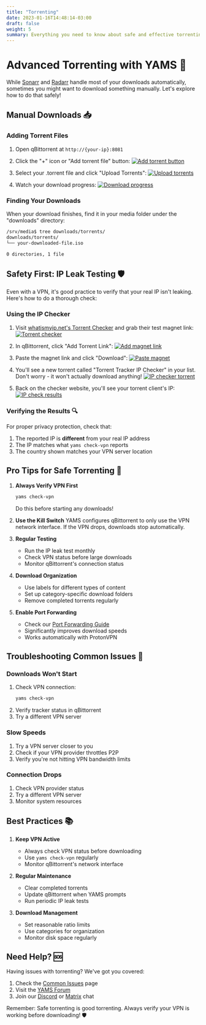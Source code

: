 ```yaml
---
title: "Torrenting"
date: 2023-01-16T14:48:14-03:00
draft: false
weight: 5
summary: Everything you need to know about safe and effective torrenting with YAMS
---
```


# Advanced Torrenting with YAMS 🌊

While [Sonarr](/config/sonarr) and [Radarr](/config/radarr) handle most of your downloads automatically, sometimes you might want to download something manually. Let's explore how to do that safely!

## Manual Downloads 📥

### Adding Torrent Files
1. Open qBittorrent at `http://{your-ip}:8081`
2. Click the "+" icon or "Add torrent file" button:
   [![Add torrent button](/pics/advanced-torrent-1.png)](/pics/advanced-torrent-1.png)

3. Select your .torrent file and click "Upload Torrents":
   [![Upload torrents](/pics/advanced-torrent-2.png)](/pics/advanced-torrent-2.png)

4. Watch your download progress:
   [![Download progress](/pics/advanced-torrent-3.png)](/pics/advanced-torrent-3.png)

### Finding Your Downloads
When your download finishes, find it in your media folder under the "downloads" directory:
```bash
/srv/media$ tree downloads/torrents/
downloads/torrents/
└── your-downloaded-file.iso

0 directories, 1 file
```

## Safety First: IP Leak Testing 🛡️

Even with a VPN, it's good practice to verify that your real IP isn't leaking. Here's how to do a thorough check:

### Using the IP Checker

1. Visit [whatismyip.net's Torrent Checker](https://www.whatismyip.net/tools/torrent-ip-checker/index.php) and grab their test magnet link:
   [![Torrent checker](/pics/advanced-torrent-4.png)](/pics/advanced-torrent-4.png)

2. In qBittorrent, click "Add Torrent Link":
   [![Add magnet link](/pics/advanced-torrent-5.png)](/pics/advanced-torrent-5.png)

3. Paste the magnet link and click "Download":
   [![Paste magnet](/pics/advanced-torrent-6.png)](/pics/advanced-torrent-6.png)

4. You'll see a new torrent called "Torrent Tracker IP Checker" in your list. Don't worry - it won't actually download anything!
   [![IP checker torrent](/pics/advanced-torrent-7.png)](/pics/advanced-torrent-7.png)

5. Back on the checker website, you'll see your torrent client's IP:
   [![IP check results](/pics/advanced-torrent-8.png)](/pics/advanced-torrent-8.png)

### Verifying the Results 🔍

For proper privacy protection, check that:
1. The reported IP is **different** from your real IP address
2. The IP matches what `yams check-vpn` reports
3. The country shown matches your VPN server location

## Pro Tips for Safe Torrenting 🎯

1. **Always Verify VPN First**
   ```bash
   yams check-vpn
   ```
   Do this before starting any downloads!

2. **Use the Kill Switch**
   YAMS configures qBittorrent to only use the VPN network interface. If the VPN drops, downloads stop automatically.

3. **Regular Testing**
   - Run the IP leak test monthly
   - Check VPN status before large downloads
   - Monitor qBittorrent's connection status

4. **Download Organization**
   - Use labels for different types of content
   - Set up category-specific download folders
   - Remove completed torrents regularly

5. **Enable Port Forwarding**
   - Check our [Port Forwarding Guide](/advanced/port-forwarding/)
   - Significantly improves download speeds
   - Works automatically with ProtonVPN

## Troubleshooting Common Issues 🔧

### Downloads Won't Start
1. Check VPN connection:
   ```bash
   yams check-vpn
   ```
2. Verify tracker status in qBittorrent
3. Try a different VPN server

### Slow Speeds
1. Try a VPN server closer to you
2. Check if your VPN provider throttles P2P
3. Verify you're not hitting VPN bandwidth limits

### Connection Drops
1. Check VPN provider status
2. Try a different VPN server
3. Monitor system resources

## Best Practices 📚

1. **Keep VPN Active**
   - Always check VPN status before downloading
   - Use `yams check-vpn` regularly
   - Monitor qBittorrent's network interface

2. **Regular Maintenance**
   - Clear completed torrents
   - Update qBittorrent when YAMS prompts
   - Run periodic IP leak tests

3. **Download Management**
   - Set reasonable ratio limits
   - Use categories for organization
   - Monitor disk space regularly

## Need Help? 🆘

Having issues with torrenting? We've got you covered:
1. Check the [Common Issues](/faqs/common-errors/) page
2. Visit the [YAMS Forum](https://forum.yams.media)
3. Join our [Discord](https://discord.gg/Gwae3tNMST) or [Matrix](https://matrix.to/#/#yams-space:rogs.me) chat

Remember: Safe torrenting is good torrenting. Always verify your VPN is working before downloading! 🛡️
